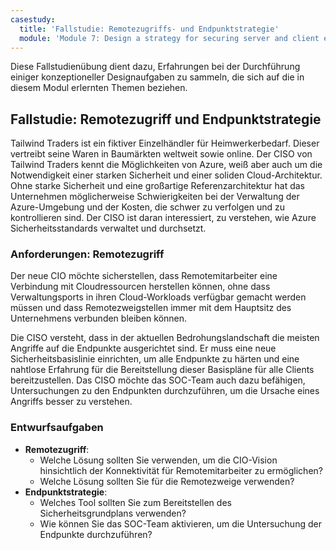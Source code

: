 ```yaml
---
casestudy:
  title: 'Fallstudie: Remotezugriffs- und Endpunktstrategie'
  module: 'Module 7: Design a strategy for securing server and client endpoints'
---
```


Diese Fallstudienübung dient dazu, Erfahrungen bei der Durchführung einiger konzeptioneller Designaufgaben zu sammeln, die sich auf die in diesem Modul erlernten Themen beziehen.

## Fallstudie: Remotezugriff und Endpunktstrategie

Tailwind Traders ist ein fiktiver Einzelhändler für Heimwerkerbedarf. Dieser vertreibt seine Waren in Baumärkten weltweit sowie online. Der CISO von Tailwind Traders kennt die Möglichkeiten von Azure, weiß aber auch um die Notwendigkeit einer starken Sicherheit und einer soliden Cloud-Architektur. Ohne starke Sicherheit und eine großartige Referenzarchitektur hat das Unternehmen möglicherweise Schwierigkeiten bei der Verwaltung der Azure-Umgebung und der Kosten, die schwer zu verfolgen und zu kontrollieren sind. Der CISO ist daran interessiert, zu verstehen, wie Azure Sicherheitsstandards verwaltet und durchsetzt.

### Anforderungen: Remotezugriff

Der neue CIO möchte sicherstellen, dass Remotemitarbeiter eine Verbindung mit Cloudressourcen herstellen können, ohne dass Verwaltungsports in ihren Cloud-Workloads verfügbar gemacht werden müssen und dass Remotezweigstellen immer mit dem Hauptsitz des Unternehmens verbunden bleiben können.

Die CISO versteht, dass in der aktuellen Bedrohungslandschaft die meisten Angriffe auf die Endpunkte ausgerichtet sind. Er muss eine neue Sicherheitsbasislinie einrichten, um alle Endpunkte zu härten und eine nahtlose Erfahrung für die Bereitstellung dieser Basispläne für alle Clients bereitzustellen. Das CISO möchte das SOC-Team auch dazu befähigen, Untersuchungen zu den Endpunkten durchzuführen, um die Ursache eines Angriffs besser zu verstehen.

### Entwurfsaufgaben

* **Remotezugriff**: 
     - Welche Lösung sollten Sie verwenden, um die CIO-Vision hinsichtlich der Konnektivität für Remotemitarbeiter zu ermöglichen?
     - Welche Lösung sollten Sie für die Remotezweige verwenden?
* **Endpunktstrategie**:
     - Welches Tool sollten Sie zum Bereitstellen des Sicherheitsgrundplans verwenden?
     - Wie können Sie das SOC-Team aktivieren, um die Untersuchung der Endpunkte durchzuführen?
